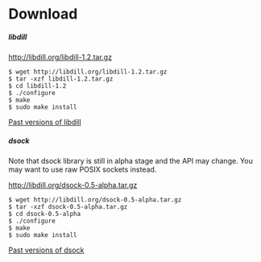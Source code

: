 
# Download

##### libdill

<http://libdill.org/libdill-1.2.tar.gz>

```
$ wget http://libdill.org/libdill-1.2.tar.gz
$ tar -xzf libdill-1.2.tar.gz 
$ cd libdill-1.2
$ ./configure
$ make
$ sudo make install
```

[Past versions of libdill](libdill-history.html)

##### dsock

Note that dsock library is still in alpha stage and the API may change. You may want to use raw POSIX sockets instead.

<http://libdill.org/dsock-0.5-alpha.tar.gz>

```
$ wget http://libdill.org/dsock-0.5-alpha.tar.gz
$ tar -xzf dsock-0.5-alpha.tar.gz 
$ cd dsock-0.5-alpha
$ ./configure
$ make
$ sudo make install
```

[Past versions of dsock](dsock-history.html)

